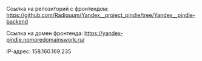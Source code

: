 Ссылка на репозиторий с фронтендом: https://github.com/Radiquum/Yandex__project_pindie/tree/Yandex__pindie-backend

Ссылка на домен фронтенда: https://yandex-pindie.nomoredomainswork.ru/

IP-адрес: 158.160.169.235